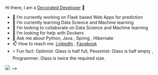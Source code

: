 Hi there, I am a [Decorated Developer](http://decorateddevelopers.com "My work") 👋


- 🔭 I’m currently working on Flask based Web Apps for prediction
- 🌱 I’m currently learning  Data Science and Machine learning 
- 👯 I’m looking to collaborate on  Data Science and Machine learning 
- 🤔 I’m looking for help with Dockers
- 💬 Ask me about Python, Java , Spring , Hibernate 
- 📫 How to reach me: [LinkedIn](https://www.linkedin.com/in/anirudh-thakur-bb621159/) , [Facebook](https://www.facebook.com/huntguy.anirudh)
- ⚡ Fun fact: Optimist: Glass is half full, Pessimist: Glass is half empty , Programmer: Glass is twice the required size.
<img src="https://github-readme-stats.vercel.app/api?username=Anirudh-thakur&&show_icons=true&title_color=ffffff&icon_color=bb2acf&text_color=daf7dc&bg_color=151515">
-->

